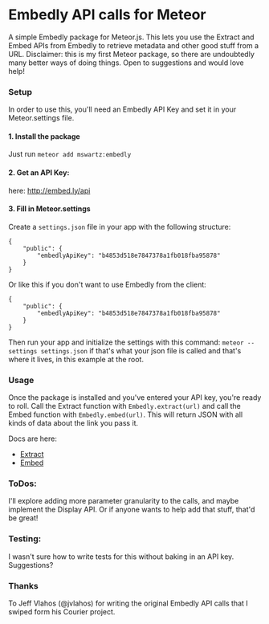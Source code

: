 Embedly API calls for Meteor
==============

A simple Embedly package for Meteor.js. This lets you use the Extract and Embed APIs from Embedly to retrieve metadata and other good stuff from a URL. Disclaimer: this is my first Meteor package, so there are undoubtedly many better ways of doing things. Open to suggestions and would love help!

### Setup
In order to use this, you'll need an Embedly API Key and set it in your Meteor.settings file.

#### 1. Install the package
Just run `meteor add mswartz:embedly` 

#### 2. Get an API Key:
here: http://embed.ly/api

#### 3. Fill in Meteor.settings
Create a `settings.json` file in your app with the following structure:

```
{
	"public": {
		"embedlyApiKey": "b4853d518e7847378a1fb018fba95878"
	}
}
```

Or like this if you don't want to use Embedly from the client:

```
{
	"public": {
		"embedlyApiKey": "b4853d518e7847378a1fb018fba95878"
	}
}
```

Then run your app and initialize the settings with this command: `meteor --settings settings.json` if that's what your json file is called and that's where it lives, in this example at the root. 

### Usage
Once the package is installed and you've entered your API key, you're ready to roll. Call the Extract function with `Embedly.extract(url)` and call the Embed function with `Embedly.embed(url)`.  This will return JSON with all kinds of data about the link you pass it. 

Docs are here:
- [Extract](http://embed.ly/docs/api/extract/endpoints/1/extract)   
- [Embed](http://embed.ly/docs/api/embed/endpoints/1/oembed)


### ToDos:
I'll explore adding more parameter granularity to the calls, and maybe implement the Display API. Or if anyone wants to help add that stuff, that'd be great!

### Testing:
I wasn't sure how to write tests for this without baking in an API key. Suggestions?

### Thanks
To Jeff Vlahos (@jvlahos) for writing the original Embedly API calls that I swiped form his Courier project. 





